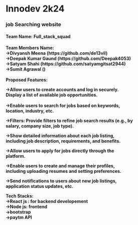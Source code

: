 # Innodev 2k24
<h3>job Searching website</h3>
<h4>Team Name: Full_stack_squad</h4>

<h4>Team Members Name:<br>
->Divyansh Meena (https://github.com/de13vil)<br>
->Deepak Kumar Gaund (https://github.com/Deepak4053)<br>
->Satyam Shahi (https://github.com/satyamgitsat2944)<br>
->Sumit Agrawal ()<br>
<br>
Proposed Features:<br>
  
->Allow users to create accounts and log in securely.<br>
  Display a list of available job opportunities.<br>
<br>
->Enable users to search for jobs based on keywords,<br>
  location, industry, etc.<br>

->Filters: Provide filters to refine job search results (e.g., by<br>
  salary, company size, job type).<br>

->Show detailed information about each job listing,<br>
  including job description, requirements, and benefits.<br>

->Allow users to apply for jobs directly through the<br>
  platform.<br>

->Enable users to create and manage their profiles,<br>
  including uploading resumes and setting preferences.<br>

->Send notifications to users about new job listings,<br>
  application status updates, etc.<br>

Tech Stacks:<br>
->React js : for backend developement<br>
->Node js: frontend<br>
->bootstrap<br>
->paytm API</h4>
